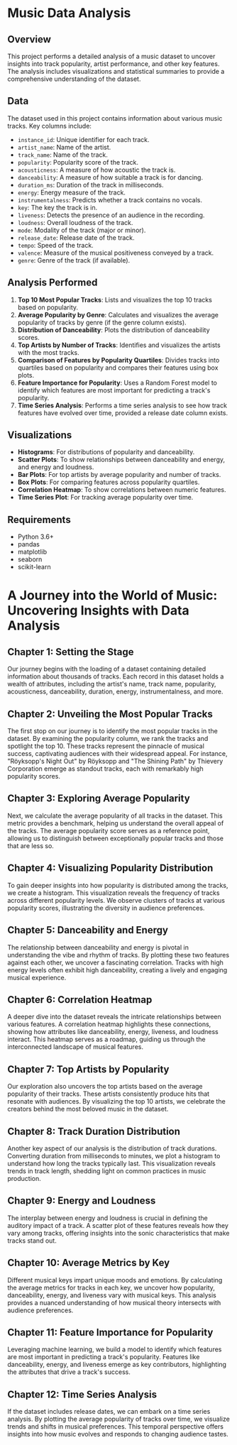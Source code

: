 # Music Data Analysis

## Overview
This project performs a detailed analysis of a music dataset to uncover insights into track popularity, artist performance, and other key features. The analysis includes visualizations and statistical summaries to provide a comprehensive understanding of the dataset.

## Data
The dataset used in this project contains information about various music tracks. Key columns include:

- `instance_id`: Unique identifier for each track.
- `artist_name`: Name of the artist.
- `track_name`: Name of the track.
- `popularity`: Popularity score of the track.
- `acousticness`: A measure of how acoustic the track is.
- `danceability`: A measure of how suitable a track is for dancing.
- `duration_ms`: Duration of the track in milliseconds.
- `energy`: Energy measure of the track.
- `instrumentalness`: Predicts whether a track contains no vocals.
- `key`: The key the track is in.
- `liveness`: Detects the presence of an audience in the recording.
- `loudness`: Overall loudness of the track.
- `mode`: Modality of the track (major or minor).
- `release_date`: Release date of the track.
- `tempo`: Speed of the track.
- `valence`: Measure of the musical positiveness conveyed by a track.
- `genre`: Genre of the track (if available).

## Analysis Performed
1. **Top 10 Most Popular Tracks**: Lists and visualizes the top 10 tracks based on popularity.
2. **Average Popularity by Genre**: Calculates and visualizes the average popularity of tracks by genre (if the genre column exists).
3. **Distribution of Danceability**: Plots the distribution of danceability scores.
4. **Top Artists by Number of Tracks**: Identifies and visualizes the artists with the most tracks.
5. **Comparison of Features by Popularity Quartiles**: Divides tracks into quartiles based on popularity and compares their features using box plots.
6. **Feature Importance for Popularity**: Uses a Random Forest model to identify which features are most important for predicting a track's popularity.
7. **Time Series Analysis**: Performs a time series analysis to see how track features have evolved over time, provided a release date column exists.

## Visualizations
- **Histograms**: For distributions of popularity and danceability.
- **Scatter Plots**: To show relationships between danceability and energy, and energy and loudness.
- **Bar Plots**: For top artists by average popularity and number of tracks.
- **Box Plots**: For comparing features across popularity quartiles.
- **Correlation Heatmap**: To show correlations between numeric features.
- **Time Series Plot**: For tracking average popularity over time.

## Requirements
- Python 3.6+
- pandas
- matplotlib
- seaborn
- scikit-learn


# A Journey into the World of Music: Uncovering Insights with Data Analysis

## Chapter 1: Setting the Stage
Our journey begins with the loading of a dataset containing detailed information about thousands of tracks. Each record in this dataset holds a wealth of attributes, including the artist's name, track name, popularity, acousticness, danceability, duration, energy, instrumentalness, and more.

## Chapter 2: Unveiling the Most Popular Tracks
The first stop on our journey is to identify the most popular tracks in the dataset. By examining the popularity column, we rank the tracks and spotlight the top 10. These tracks represent the pinnacle of musical success, captivating audiences with their widespread appeal. For instance, "Röyksopp's Night Out" by Röyksopp and "The Shining Path" by Thievery Corporation emerge as standout tracks, each with remarkably high popularity scores.

## Chapter 3: Exploring Average Popularity
Next, we calculate the average popularity of all tracks in the dataset. This metric provides a benchmark, helping us understand the overall appeal of the tracks. The average popularity score serves as a reference point, allowing us to distinguish between exceptionally popular tracks and those that are less so.

## Chapter 4: Visualizing Popularity Distribution
To gain deeper insights into how popularity is distributed among the tracks, we create a histogram. This visualization reveals the frequency of tracks across different popularity levels. We observe clusters of tracks at various popularity scores, illustrating the diversity in audience preferences.

## Chapter 5: Danceability and Energy
The relationship between danceability and energy is pivotal in understanding the vibe and rhythm of tracks. By plotting these two features against each other, we uncover a fascinating correlation. Tracks with high energy levels often exhibit high danceability, creating a lively and engaging musical experience.

## Chapter 6: Correlation Heatmap
A deeper dive into the dataset reveals the intricate relationships between various features. A correlation heatmap highlights these connections, showing how attributes like danceability, energy, liveness, and loudness interact. This heatmap serves as a roadmap, guiding us through the interconnected landscape of musical features.

## Chapter 7: Top Artists by Popularity
Our exploration also uncovers the top artists based on the average popularity of their tracks. These artists consistently produce hits that resonate with audiences. By visualizing the top 10 artists, we celebrate the creators behind the most beloved music in the dataset.

## Chapter 8: Track Duration Distribution
Another key aspect of our analysis is the distribution of track durations. Converting duration from milliseconds to minutes, we plot a histogram to understand how long the tracks typically last. This visualization reveals trends in track length, shedding light on common practices in music production.

## Chapter 9: Energy and Loudness
The interplay between energy and loudness is crucial in defining the auditory impact of a track. A scatter plot of these features reveals how they vary among tracks, offering insights into the sonic characteristics that make tracks stand out.

## Chapter 10: Average Metrics by Key
Different musical keys impart unique moods and emotions. By calculating the average metrics for tracks in each key, we uncover how popularity, danceability, energy, and liveness vary with musical keys. This analysis provides a nuanced understanding of how musical theory intersects with audience preferences.

## Chapter 11: Feature Importance for Popularity
Leveraging machine learning, we build a model to identify which features are most important in predicting a track's popularity. Features like danceability, energy, and liveness emerge as key contributors, highlighting the attributes that drive a track's success.

## Chapter 12: Time Series Analysis
If the dataset includes release dates, we can embark on a time series analysis. By plotting the average popularity of tracks over time, we visualize trends and shifts in musical preferences. This temporal perspective offers insights into how music evolves and responds to changing audience tastes.
